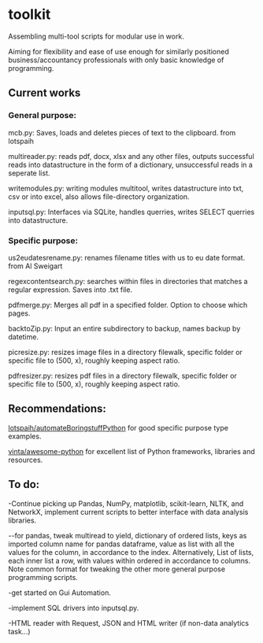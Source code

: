 # toolkit
Assembling multi-tool scripts for modular use in work.

Aiming for flexibility and ease of use enough for similarly positioned business/accountancy professionals with only basic knowledge of programming.

## Current works

### General purpose:

mcb.py: Saves, loads and deletes pieces of text to the clipboard.
from lotspaih

multireader.py: reads pdf, docx, xlsx and any other files, outputs successful reads into datastructure in the form of a dictionary, unsuccessful reads in a seperate list.

writemodules.py: writing modules multitool, writes datastructure into txt, csv or into excel, also allows file-directory organization.

inputsql.py: Interfaces via SQLite, handles querries, writes SELECT querries into datastructure.

### Specific purpose:

us2eudatesrename.py: renames filename titles with us to eu date format.
from Al Sweigart

regexcontentsearch.py: searches within files in directories that matches a regular expression. Saves into .txt file.

pdfmerge.py: Merges all pdf in a specified folder. Option to choose which pages.

backtoZip.py: Input an entire subdirectory to backup, names backup by datetime.

picresize.py: resizes image files in a directory filewalk, specific folder or specific file to (500, x), roughly keeping aspect ratio.

pdfresizer.py: resizes pdf files in a directory filewalk, specific folder or specific file to (500, x), roughly keeping aspect ratio.


## Recommendations:

[lotspaih/automateBoringstuffPython](https://github.com/lotspaih/automateBoringstuffPython) for good specific purpose type examples.

[vinta/awesome-python](https://github.com/vinta/awesome-python) for excellent list of Python frameworks, libraries and resources.

## To do:

-Continue picking up Pandas, NumPy, matplotlib, scikit-learn, NLTK, and NetworkX, implement current scripts to better interface with data analysis libraries. 

--for pandas, tweak multiread to yield, dictionary of ordered lists, keys as imported column name for pandas dataframe, value as list with all the values for the column, in accordance to the index. Alternatively, List of lists, each inner list a row, with values within ordered in accordance to columns. Note common format for tweaking the other more general purpose programming scripts.

-get started on Gui Automation.

-implement SQL drivers into inputsql.py.

-HTML reader with Request, JSON and HTML writer (if non-data analytics task...)
